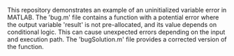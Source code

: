 This repository demonstrates an example of an uninitialized variable error in MATLAB. The 'bug.m' file contains a function with a potential error where the output variable 'result' is not pre-allocated, and its value depends on conditional logic. This can cause unexpected errors depending on the input and execution path. The 'bugSolution.m' file provides a corrected version of the function.